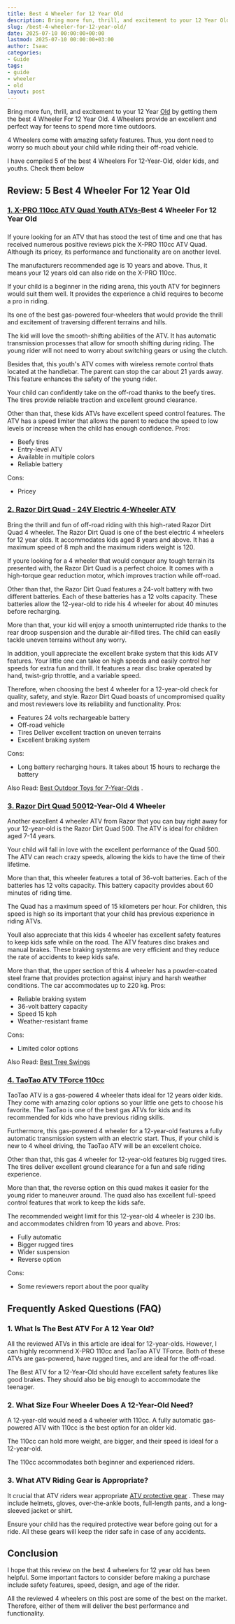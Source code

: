```yaml
---
title: Best 4 Wheeler for 12 Year Old
description: Bring more fun, thrill, and excitement to your 12 Year Old by getting them the best 4 Wheeler For 12 Year Old. 4 Wheelers provide an excellent and perfect way...
slug: /best-4-wheeler-for-12-year-old/
date: 2025-07-10 00:00:00+00:00
lastmod: 2025-07-10 00:00:00+03:00
author: Isaac
categories:
- Guide
tags:
- guide
- wheeler
- old
layout: post
---
```

Bring more fun, thrill, and excitement to your 12 Year [Old](https://pestpolicy.com/how-to-determine-if-old-seeds-are-still-good-for-planting/) by getting them the best 4 Wheeler For 12 Year Old. 4 Wheelers provide an excellent and perfect way for teens to spend more time outdoors.

4 Wheelers come with amazing safety features. Thus, you dont need to worry so much about your child while riding their off-road vehicle.

I have compiled 5 of the best 4 Wheelers For 12-Year-Old, older kids, and youths. Check them below
## Review: 5 Best 4 Wheeler For 12 Year Old
### [1. X-PRO 110cc ATV Quad Youth ATVs-](https://www.amazon.com/dp/B07V26FSQB/?tag=p-policy-20)Best 4 Wheeler For 12 Year Old
###
If youre looking for an ATV that has stood the test of time and one that has received numerous positive reviews pick the X-PRO 110cc ATV Quad. Although its pricey, its performance and functionality are on another level.

The manufacturers recommended age is 10 years and above. Thus, it means your 12 years old can also ride on the X-PRO 110cc.

If your child is a beginner in the riding arena, this youth ATV for beginners would suit them well. It provides the experience a child requires to become a pro in riding.

Its one of the best gas-powered four-wheelers that would provide the thrill and excitement of traversing different terrains and hills.

The kid will love the smooth-shifting abilities of the ATV. It has automatic transmission processes that allow for smooth shifting during riding. The young rider will not need to worry about switching gears or using the clutch.

Besides that, this youth's ATV comes with wireless remote control thats located at the handlebar. The parent can stop the car about 21 yards away. This feature enhances the safety of the young rider.

Your child can confidently take on the off-road thanks to the beefy tires. The tires provide reliable traction and excellent ground clearance.

Other than that, these kids ATVs have excellent speed control features. The ATV has a speed limiter that allows the parent to reduce the speed to low levels or increase when the child has enough confidence.
Pros:
- Beefy tires
- Entry-level ATV
- Available in multiple colors
- Reliable battery

Cons:
- Pricey

### [2. Razor Dirt Quad - 24V Electric 4-Wheeler ATV](https://www.amazon.com/dp/B00H4PDXAS/?tag=p-policy-20)
Bring the thrill and fun of off-road riding with this high-rated Razor Dirt Quad 4 wheeler. The Razor Dirt Quad is one of the best electric 4 wheelers for 12 year olds. It accommodates kids aged 8 years and above. It has a maximum speed of 8 mph and the maximum riders weight is 120.

If youre looking for a 4 wheeler that would conquer any tough terrain its presented with, the Razor Dirt Quad is a perfect choice. It comes with a high-torque gear reduction motor, which improves traction while off-road.

Other than that, the Razor Dirt Quad features a 24-volt battery with two different batteries. Each of these batteries has a 12 volts capacity. These batteries allow the 12-year-old to ride his 4 wheeler for about 40 minutes before recharging.

More than that, your kid will enjoy a smooth uninterrupted ride thanks to the rear droop suspension and the durable air-filled tires. The child can easily tackle uneven terrains without any worry.

In addition, youll appreciate the excellent brake system that this kids ATV features. Your little one can take on high speeds and easily control her speeds for extra fun and thrill. It features a rear disc brake operated by hand, twist-grip throttle, and a variable speed.

Therefore, when choosing the best 4 wheeler for a 12-year-old check for quality, safety, and style. Razor Dirt Quad boasts of uncompromised quality and most reviewers love its reliability and functionality.
Pros:
- Features 24 volts rechargeable battery
- Off-road vehicle
- Tires Deliver excellent traction on uneven terrains
- Excellent braking system

Cons:
- Long battery recharging hours. It takes about 15 hours to recharge the battery

Also Read:
[Best Outdoor Toys for 7-Year-Olds](https://pestpolicy.com/best-outdoor-toys-for-7-year-olds/)
.
### [3. Razor Dirt Quad 500](https://www.amazon.com/dp/B01ET72RHI/?tag=p-policy-20)12-Year-Old 4 Wheeler
Another excellent 4 wheeler ATV from Razor that you can buy right away for your 12-year-old is the Razor Dirt Quad 500. The ATV is ideal for children aged 7-14 years.

Your child will fall in love with the excellent performance of the Quad 500. The ATV can reach crazy speeds, allowing the kids to have the time of their lifetime.

More than that, this wheeler features a total of 36-volt batteries. Each of the batteries has 12 volts capacity. This battery capacity provides about 60 minutes of riding time.

The Quad has a maximum speed of 15 kilometers per hour. For children, this speed is high so its important that your child has previous experience in riding ATVs.

Youll also appreciate that this kids 4 wheeler has excellent safety features to keep kids safe while on the road. The ATV features disc brakes and manual brakes. These braking systems are very efficient and they reduce the rate of accidents to keep kids safe.

More than that, the upper section of this 4 wheeler has a powder-coated steel frame that provides protection against injury and harsh weather conditions. The car accommodates up to 220 kg.
Pros:
- Reliable braking system
- 36-volt battery capacity
- Speed 15 kph
- Weather-resistant frame

Cons:
- Limited color options

Also Read:
[Best Tree Swings](https://pestpolicy.com/best-tree-swing/)
### [4. TaoTao ATV TForce 110cc](https://www.amazon.com/dp/B015OZXPKM/?tag=p-policy-20)
TaoTao ATV is a gas-powered 4 wheeler thats ideal for 12 years older kids. They come with amazing color options so your little one gets to choose his favorite. The TaoTao is one of the best gas ATVs for kids and its recommended for kids who have previous riding skills.

Furthermore, this gas-powered 4 wheeler for a 12-year-old features a fully automatic transmission system with an electric start. Thus, if your child is new to 4 wheel driving, the TaoTao ATV will be an excellent choice.

Other than that, this gas 4 wheeler for 12-year-old features big rugged tires. The tires deliver excellent ground clearance for a fun and safe riding experience.

More than that, the reverse option on this quad makes it easier for the young rider to maneuver around. The quad also has excellent full-speed control features that work to keep the kids safe.

The recommended weight limit for this 12-year-old 4 wheeler is 230 lbs. and accommodates children from 10 years and above.
Pros:
- Fully automatic
- Bigger rugged tires
- Wider suspension
- Reverse option

Cons:
- Some reviewers report about the poor quality

## Frequently Asked Questions (FAQ)
### 1. What Is The Best ATV For A 12 Year Old?
All the reviewed ATVs in this article are ideal for 12-year-olds. However, I can highly recommend X-PRO 110cc and TaoTao ATV TForce. Both of these ATVs are gas-powered, have rugged tires, and are ideal for the off-road.

The Best ATV for a 12-Year-Old should have excellent safety features like good brakes. They should also be big enough to accommodate the teenager.
### 2. What Size Four Wheeler Does A 12-Year-Old Need?
A 12-year-old would need a 4 wheeler with 110cc. A fully automatic gas-powered ATV with 110cc is the best option for an older kid.

The 110cc can hold more weight, are bigger, and their speed is ideal for a 12-year-old.

The 110cc accommodates both beginner and experienced riders.
### 3. What ATV Riding Gear is Appropriate?
It crucial that ATV riders wear appropriate
[ATV protective gear](https://svia.org/protective-gear-for-your-atv/)
. These may include helmets, gloves, over-the-ankle boots, full-length pants, and a long-sleeved jacket or shirt.

Ensure your child has the required protective wear before going out for a ride. All these gears will keep the rider safe in case of any accidents.
## Conclusion
I hope that this review on the best 4 wheelers for 12 year old has been helpful. Some important factors to consider before making a purchase include safety features, speed, design, and age of the rider.

All the reviewed 4 wheelers on this post are some of the best on the market. Therefore, either of them will deliver the best performance and functionality.